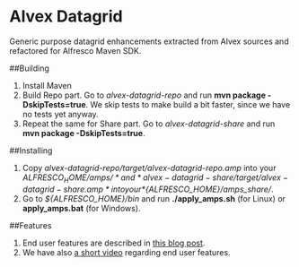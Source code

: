 Alvex Datagrid
==============

Generic purpose datagrid enhancements extracted from Alvex sources and refactored for Alfresco Maven SDK.

##Building
1. Install Maven
2. Build Repo part. Go to *alvex-datagrid-repo* and run **mvn package -DskipTests=true**. We skip tests to make build a bit faster, since we have no tests yet anyway.
3. Repeat the same for Share part. Go to *alvex-datagrid-share* and run **mvn package -DskipTests=true**.

##Installing
1. Copy *alvex-datagrid-repo/target/alvex-datagrid-repo.amp* into your *${ALFRESCO_HOME}/amps/* and *alvex-datagrid-share/target/alvex-datagrid-share.amp* into your *${ALFRESCO_HOME}/amps_share/*.
2. Go to *${ALFRESCO_HOME}/bin* and run **./apply_amps.sh** (for Linux) or **apply_amps.bat** (for Windows).

##Features
1. End user features are described in [this blog post](http://blog.itdhq.com/post/86483480150/2014-05-22-alvex-datagrid-end-user-features).
2. We have also [a short video](http://www.youtube.com/watch?v=5OiTKq-VJ98) regarding end user features.
